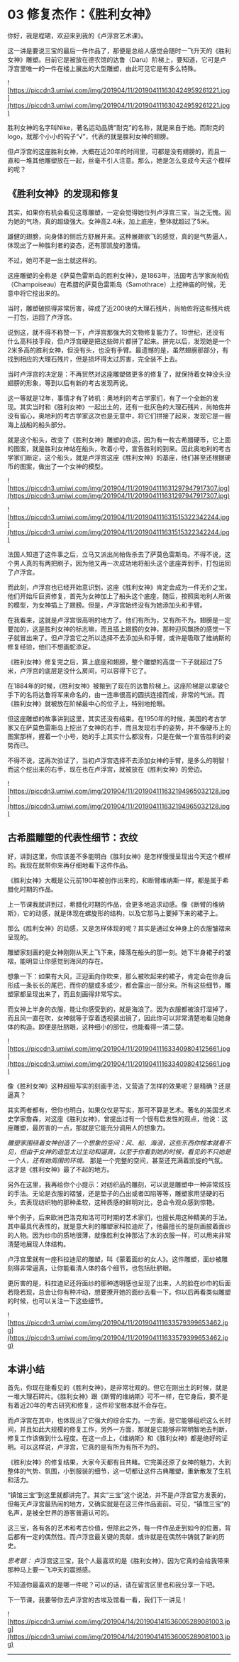 # 03 修复杰作：《胜利女神》

你好，我是程珺，欢迎来到我的《卢浮宫艺术课》。

这一讲是要说三宝的最后一件作品了，那便是总给人感觉会随时一飞升天的《胜利女神》雕塑。目前它是被放在德农馆的达鲁（Daru）阶梯上，要知道，它可是卢浮宫里唯一的一件在楼上展出的大型雕塑，由此可见它是有多么特殊。

![https://piccdn3.umiwi.com/img/201904/11/201904111630424959261221.jpg](https://piccdn3.umiwi.com/img/201904/11/201904111630424959261221.jpg)

胜利女神的名字叫Nike，著名运动品牌“耐克”的名称，就是来自于她。而耐克的logo，就那个小小的钩子“√”，代表的就是胜利女神的翅膀。

但卢浮宫的这座胜利女神，大概在近20年的时间里，可都是没有翅膀的，而且一直和一堆其他雕塑放在一起，丝毫不引人注意。那么，她是怎么变成今天这个模样的呢？

## 《胜利女神》的发现和修复

其实，如果你有机会看见这尊雕塑，一定会觉得她位列卢浮宫三宝，当之无愧。因为她的气场，真的超级强大。女神高2.4米，加上底座，整体就超过了5米。

雄健的翅膀，向身体的侧后方舒展开来。这种展翅欲飞的感觉，真的是气势逼人，体现出了一种胜利者的姿态，还有那凯旋的激情。

不过，她可不是一出土就这样的。

这座雕塑的全称是《萨莫色雷斯岛的胜利女神》，是1863年，法国考古学家尚帕佐（Champoiseau）在希腊的萨莫色雷斯岛（Samothrace）上挖神庙的时候，无意中将它挖出来的。

当时，雕塑破损得非常厉害，碎成了近200块的大理石残片，尚帕佐将这些残片统一打包，运回了卢浮宫。

说到这，就不得不称赞一下，卢浮宫那强大的文物修复能力了。19世纪，还没有什么高科技手段，但卢浮宫硬是把这些碎片都拼了起来。拼完以后，发现她是一个2米多高的胜利女神，但没有头，也没有手臂。最遗憾的是，虽然翅膀那部分，有找到相应的大理石残片，但是损坏得太过厉害，完全装不上去。

当时卢浮宫的决定是：不再贸然对这座雕塑做更多的修复了，就保持着女神没头没翅膀的形象，等到以后有新的考古发现再说。

这一等就是12年，事情才有了转机：奥地利的考古学家们，有了一个全新的发现。其实当时和《胜利女神》一起出土的，还有一批灰色的大理石残片，尚帕佐并没有留心，奥地利的考古学家这次也是无意中，将它们拼接了起来，发现它是一艘海上战船的船头部分。

就是这个船头，改变了《胜利女神》雕塑的命运，因为有一枚古希腊硬币，它上面的图案，就是胜利女神站在船头，吹着小号，宣告胜利的到来。因此奥地利的考古学家们断定，这个船头，就是卢浮宫这座《胜利女神》的基座，他们甚至还根据硬币的图案，做出了一个女神的模型。

![https://piccdn3.umiwi.com/img/201904/11/201904111631297947917307.jpg](https://piccdn3.umiwi.com/img/201904/11/201904111631297947917307.jpg)

![https://piccdn3.umiwi.com/img/201904/11/201904111631515322342244.jpg](https://piccdn3.umiwi.com/img/201904/11/201904111631515322342244.jpg)

法国人知道了这件事之后，立马又派出尚帕佐杀去了萨莫色雷斯岛。不得不说，这个男人真的有两把刷子，因为他又再一次成功地将船头这个底座弄到手，打包运回了卢浮宫。

而此刻，卢浮宫也已经开始意识到，这座《胜利女神》肯定会成为一件无价之宝。他们开始斥巨资修复，首先为女神加上了船头这个底座，随后，按照奥地利人所做的模型，为女神插上了翅膀。但是，卢浮宫始终没有为她添加头和手臂。

在我看来，这就是卢浮宫很高明的地方了。他们有所为，又有所不为。翅膀是一定要加的，这是胜利女神的标志嘛，而且插上翅膀的女神，那种迎风飘扬的感觉一下子就冒出来了。但卢浮宫它之所以选择不去添加头和手臂，或许是吸取了维纳斯的修复经验，他们不想画蛇添足。

《胜利女神》修复完之后，算上底座和翅膀，整个雕塑的高度一下子就超过了5米，卢浮宫的底层是没什么房间，可以容得下它了。

在1884年的时候，《胜利女神》被搬到了现在的达鲁阶梯上。这座阶梯是以拿破仑手下的名将达鲁将军来命名的，由一连串很高的圆拱连接而成，非常的气派。而《胜利女神》就被放在阶梯最中心的位子上，特别地抢眼。

但这座雕塑的故事讲到这里，其实还没有结束。在1950年的时候，美国的考古学家又在萨莫色雷斯岛上挖出了女神的右手，而且发现右手的姿势，并不像硬币上的图案那样，握着一个小号，她的手上其实什么都没有，只是在做一个宣告胜利的姿势而已。

不得不说，这再次验证了，当初卢浮宫选择不去添加女神的手臂，是多么的明智！而这个挖出来的右手，现在也在卢浮宫，就被放在《胜利女神》的旁边。

![https://piccdn3.umiwi.com/img/201904/11/201904111632194965032128.jpg](https://piccdn3.umiwi.com/img/201904/11/201904111632194965032128.jpg)

## 古希腊雕塑的代表性细节：衣纹

好，讲到这里，你应该差不多能明白《胜利女神》是怎样慢慢呈现出今天这个模样的。我现在就带你来再仔细地看下这件作品。

《胜利女神》大概是公元前190年被创作出来的，和断臂维纳斯一样，都是属于希腊化时期的作品。

上一节课我就讲到过，希腊化时期的作品，会更多地追求动感。像《断臂的维纳斯》，它的动感，就是体现在螺旋形的结构，以及它那马上要掉下来的裙子上。

那么《胜利女神》的动感，又是怎样体现的呢？其实是通过女神身上的衣服皱褶来呈现的。

雕塑家刻画的是女神刚刚从天上飞下来，降落在船头的那一刻。她下半身裙子的皱褶，能明显让你感觉到海风的存在。

想象一下：如果有大风，正迎面向你吹来，那么被吹起来的裙子，肯定会在你身后形成一条长长的尾巴，而你的腿或多或少，都会露出一部分来。所有这些细节，雕塑家都呈现出来了，而且刻画得非常写实。

而女神上半身的衣服，能让你感受到的，就是海浪了。因为衣服都被浪打湿掉了，而且风一直在吹，女神就等于穿着透视装出镜了，因此你可以非常清楚地看见她身体的构造。即便是肚脐眼，这种细小的部位，也能看得一清二楚。

![https://piccdn3.umiwi.com/img/201904/11/201904111633409804125661.jpg](https://piccdn3.umiwi.com/img/201904/11/201904111633409804125661.jpg)

像《胜利女神》这种超级写实的刻画手法，又营造了怎样的效果呢？是精确？还是逼真？

其实两者都有，但你也明白，如果仅仅是写实，那可不算是艺术。著名的美国艺术史学家詹森，对这座《胜利女神》，曾提出过有一个很有启发性的观点，他说：这座雕塑，最厉害的一点，那就是它能充分调用人的想象力。

 *雕塑家围绕着女神创造了一个想象的空间：风、船、海浪，这些东西你根本就看不见，但由于女神的造型太过生动和逼真，以至于你看到她的时候，看见的不只她是一个人，还有她周围的环境。* 那是一个完整的空间，甚至还充满着凯旋的气氛。这才是《胜利女神》最了不起的地方。

另外在这里，我再给你个小提示：对纺织品的雕刻，可以说是雕塑中一种非常炫技的手法。无论是衣服的褶皱，还是垫子的凸出或者凹陷等等，雕塑家用坚硬的石头，去表现纺织物的那种柔软，这种质感的鲜明对比，总会令观众感到惊艳。

举个例子，后来欧洲巴洛克和洛可可时期的艺术家们，也擅长用这种精美的手法。其中最具代表性的，就是意大利的雕塑家科拉迪尼了，他最擅长的是刻画披着面纱的人物。因为纱巾的质地很薄，就像胜利女神那沾了水的衣服一样，可以用来非常清楚地展现人体结构。

卢浮宫里就有一座科拉迪尼的雕塑，叫《蒙着面纱的女人》。这件雕塑，面纱被雕刻得非常逼真，让你能看清人体的各个细节，也包括肚脐眼。

更厉害的是，科拉迪尼还将面纱的那种透明感也呈现了出来，人的脸在纱巾的后面若隐若现，总会让你有种冲动，想要撩开她的面纱去看一下。你以后再看类似雕塑的时候，也可以关注一下这些细节。

![https://piccdn3.umiwi.com/img/201904/11/201904111633579399653462.jpg](https://piccdn3.umiwi.com/img/201904/11/201904111633579399653462.jpg)

## 本讲小结

首先，你现在能看见的《胜利女神》，是非常壮观的。但它在刚出土的时候，就是一堆大理石碎片。《胜利女神》跟《断臂的维纳斯》可不一样，在它身后，要不是有着近20年的考古研究和修复，这件珍宝根本就不会存在。

而卢浮宫在其中，也体现出了它强大的综合实力。一方面，是它能够组织这么长时间，并且如此大规模的修复工作，另外一方面，那就是它能够非常明智地去判断，修复工作该做到什么程度。在这一点上，《维纳斯》和《胜利女神》都是绝好的证明。可以这样说，卢浮宫，它真的是有所为有所不为的。

《胜利女神》的修复结果，大家今天都有目共睹。它完美还原了女神的魅力，大到整体的气势、氛围，小到服装的细节，这一切都让这件古典雕塑，重新散发了生机和活力。

“镇馆三宝”到这里就都讲完了。其实“三宝”这个说法，并不是卢浮宫官方发表的，但每天卢浮宫最热闹的地方，又确实就是在这三件作品面前。可见，“镇馆三宝”的名声，是被全世界的游客普遍认可的。

这三宝，各有各的艺术和考古价值，但除此之外，每一件作品走到如今的位置，背后都有一定的偶然性。而卢浮宫最关键的贡献，或许就是在偶然中铸就了新的历史。

 *思考题：* 卢浮宫这三宝，我个人最喜欢的是《胜利女神》，因为它真的会给我带来那种马上要一飞冲天的震撼感。

不知道你最喜欢的是哪一件呢？可以的话，请在留言区里也和我分享一下吧。

下一节课，我要带你去卢浮宫的古埃及馆看一看，我们下一讲见！

![https://piccdn3.umiwi.com/img/201904/14/201904141536005289081003.jpg](https://piccdn3.umiwi.com/img/201904/14/201904141536005289081003.jpg)

---
